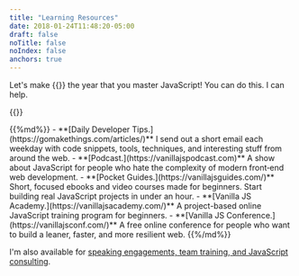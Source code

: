 ```yaml
---
title: "Learning Resources"
date: 2018-01-24T11:48:20-05:00
draft: false
noTitle: false
noIndex: false
anchors: true
---
```


Let's make {{<year>}} the year that you master&nbsp;JavaScript! You can do this. I can help.

{{<cta for="toolkit-learning">}}

<div class="list-spaced">
{{%md%}}
- **[Daily Developer Tips.](https://gomakethings.com/articles/)** I send out a short email each weekday with code snippets, tools, techniques, and interesting stuff from around the web.
- **[Podcast.](https://vanillajspodcast.com)** A show about JavaScript for people who hate the complexity of modern front‑end web development.
- **[Pocket Guides.](https://vanillajsguides.com/)** Short, focused ebooks and video courses made for beginners. Start building real JavaScript projects in under an hour.
- **[Vanilla JS Academy.](https://vanillajsacademy.com/)** A project-based online JavaScript training program for beginners.
- **[Vanilla JS Conference.](https://vanillajsconf.com/)** A free online conference for people who want to build a leaner, faster, and more resilient web.
{{%/md%}}
</div>

I'm also available for [speaking engagements, team training, and JavaScript consulting](https://gomakethings.com/talks/).
